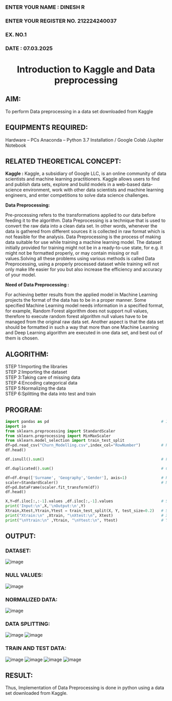 <H3>ENTER YOUR NAME : DINESH R</H3>
<H3>ENTER YOUR REGISTER NO. 212224240037</H3>
<H3>EX. NO.1</H3>
<H3>DATE : 07.03.2025</H3>
<H1 ALIGN =CENTER> Introduction to Kaggle and Data preprocessing</H1>

## AIM:

To perform Data preprocessing in a data set downloaded from Kaggle

## EQUIPMENTS REQUIRED:
Hardware – PCs
Anaconda – Python 3.7 Installation / Google Colab /Jupiter Notebook

## RELATED THEORETICAL CONCEPT:

**Kaggle :**
Kaggle, a subsidiary of Google LLC, is an online community of data scientists and machine learning practitioners. Kaggle allows users to find and publish data sets, explore and build models in a web-based data-science environment, work with other data scientists and machine learning engineers, and enter competitions to solve data science challenges.

**Data Preprocessing:**

Pre-processing refers to the transformations applied to our data before feeding it to the algorithm. Data Preprocessing is a technique that is used to convert the raw data into a clean data set. In other words, whenever the data is gathered from different sources it is collected in raw format which is not feasible for the analysis.
Data Preprocessing is the process of making data suitable for use while training a machine learning model. The dataset initially provided for training might not be in a ready-to-use state, for e.g. it might not be formatted properly, or may contain missing or null values.Solving all these problems using various methods is called Data Preprocessing, using a properly processed dataset while training will not only make life easier for you but also increase the efficiency and accuracy of your model.

**Need of Data Preprocessing :**

For achieving better results from the applied model in Machine Learning projects the format of the data has to be in a proper manner. Some specified Machine Learning model needs information in a specified format, for example, Random Forest algorithm does not support null values, therefore to execute random forest algorithm null values have to be managed from the original raw data set.
Another aspect is that the data set should be formatted in such a way that more than one Machine Learning and Deep Learning algorithm are executed in one data set, and best out of them is chosen.


## ALGORITHM:
STEP 1:Importing the libraries<BR>
STEP 2:Importing the dataset<BR>
STEP 3:Taking care of missing data<BR>
STEP 4:Encoding categorical data<BR>
STEP 5:Normalizing the data<BR>
STEP 6:Splitting the data into test and train<BR>

##  PROGRAM:
```Python
import pandas as pd                                                 # Importing Libraries
import io
from sklearn.preprocessing import StandardScaler
from sklearn.preprocessing import MinMaxScaler
from sklearn.model_selection import train_test_split
df=pd.read_csv("Churn_Modelling.csv",index_col="RowNumber")         # Read the dataset from drive
df.head()
```
```Python
df.isnull().sum()                                                   # Finding Missing Values
```
```Python                                               
df.duplicated().sum()                                               # Check For Duplicates
```
```Python                                              
df=df.drop(['Surname', 'Geography','Gender'], axis=1)               # Remove Unnecessary Columns
scaler=StandardScaler()                                             # Normalize the dataset
df=pd.DataFrame(scaler.fit_transform(df))
df.head()
```
```Python
X,Y=df.iloc[:,:-1].values ,df.iloc[:,-1].values                     # Split the dataset into input and output
print('Input:\n',X,'\nOutput:\n',Y) 
Xtrain,Xtest,Ytrain,Ytest = train_test_split(X, Y, test_size=0.2)   # Splitting the data for training & Testing
print("Xtrain:\n" ,Xtrain, "\nXtest:\n", Xtest)                     # X Train and Test
print("\nYtrain:\n" ,Ytrain, "\nYtest:\n", Ytest)                   # Y Train and Test
```


## OUTPUT:
### DATASET:
![image](https://github.com/user-attachments/assets/4e75215a-6909-47e8-be89-f1b0dcf64069)

### NULL VALUES: 
![image](https://github.com/user-attachments/assets/1a4ab591-3115-42e5-88c6-c2356d1175b5)

### NORMALIZED DATA:
![image](https://github.com/user-attachments/assets/27a5d162-c488-42b5-b5b9-fe563cf3062c)
### DATA SPLITTING:
![image](https://github.com/user-attachments/assets/e5154e4d-b3f4-444e-9d20-5a3d908c4797)
![image](https://github.com/user-attachments/assets/6d65b734-6632-4fa7-aa91-39c6feb88e5e)

### TRAIN AND TEST DATA:
![image](https://github.com/user-attachments/assets/8716f8a6-4f08-42ea-9c6a-1b86bb38ae00)
![image](https://github.com/user-attachments/assets/4214bcfc-f2c1-4f69-b7b0-6ead12703483)
![image](https://github.com/user-attachments/assets/f219a314-14c7-4921-a631-df59b3c46301)
![image](https://github.com/user-attachments/assets/025abc61-60a1-4f7d-b8ca-40210b03f7f4)

## RESULT:
Thus, Implementation of Data Preprocessing is done in python using a data set downloaded from Kaggle.


